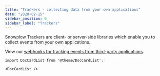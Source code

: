 ```yaml
---
title: "Trackers - collecting data from your own applications"
date: "2020-02-15"
sidebar_position: 0
sidebar_label: "Trackers"
---
```


Snowplow Trackers are client- or server-side libraries which enable you to collect events from your own applications.

View our [webhooks for tracking events from third-party applications](/docs/sources/webhooks/index.md).

```mdx-code-block
import DocCardList from '@theme/DocCardList';

<DocCardList />
```
